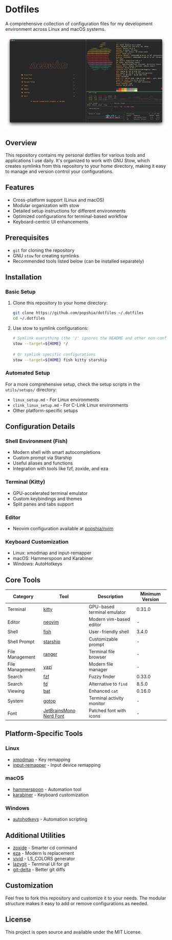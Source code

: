 # Dotfiles

A comprehensive collection of configuration files for my development environment across Linux and macOS systems.

![Screenshot](./screenshot.png)

## Overview

This repository contains my personal dotfiles for various tools and applications I use daily. It's organized to work with GNU Stow, which creates symlinks from this repository to your home directory, making it easy to manage and version control your configurations.

## Features

- Cross-platform support (Linux and macOS)
- Modular organization with stow
- Detailed setup instructions for different environments
- Optimized configurations for terminal-based workflow
- Keyboard-centric UI enhancements

## Prerequisites

- `git` for cloning the repository
- GNU `stow` for creating symlinks
- Recommended tools listed below (can be installed separately)

## Installation

### Basic Setup

1. Clone this repository to your home directory:
   ```bash
   git clone https://github.com/popshia/dotfiles ~/.dotfiles
   cd ~/.dotfiles
   ```

2. Use stow to symlink configurations:
   ```bash
   # Symlink everything (the '/' ignores the README and other non-config files)
   stow --target=${HOME} */

   # Or symlink specific configurations
   stow --target=${HOME} fish kitty starship
   ```

### Automated Setup

For a more comprehensive setup, check the setup scripts in the `utils/setups/` directory:
- `linux_setup.md` - For Linux environments
- `clink_linux_setup.md` - For C-Link Linux environments
- Other platform-specific setups

## Configuration Details

### Shell Environment (Fish)
- Modern shell with smart autocompletions
- Custom prompt via Starship
- Useful aliases and functions
- Integration with tools like fzf, zoxide, and eza

### Terminal (Kitty)
- GPU-accelerated terminal emulator
- Custom keybindings and themes
- Split panes and tabs support

### Editor
- Neovim configuration available at [popshia/nvim](https://github.com/popshia/nvim)

### Keyboard Customization
- Linux: xmodmap and input-remapper
- macOS: Hammerspoon and Karabiner
- Windows: AutoHotkeys

## Core Tools

| Category | Tool | Description | Minimum Version |
|----------|------|-------------|----------------|
| Terminal | [kitty](https://github.com/kovidgoyal/kitty) | GPU-based terminal emulator | 0.31.0 |
| Editor | [neovim](https://github.com/popshia/nvim) | Modern vim-based editor | - |
| Shell | [fish](https://github.com/fish-shell/fish-shell) | User-friendly shell | 3.4.0 |
| Shell Prompt | [starship](https://github.com/starship/starship) | Customizable prompt | - |
| File Management | [ranger](https://github.com/ranger/ranger) | Terminal file browser | - |
| File Management | [yazi](https://github.com/sxyazi/yazi) | Modern file manager | - |
| Search | [fzf](https://github.com/junegunn/fzf) | Fuzzy finder | 0.33.0 |
| Search | [fd](https://github.com/sharkdp/fd) | Alternative to `find` | 8.5.0 |
| Viewing | [bat](https://github.com/sharkdp/bat) | Enhanced `cat` | 0.16.0 |
| System | [gotop](https://github.com/xxxserxxx/gotop) | Terminal activity monitor | - |
| Font | [JetBrainsMono Nerd Font](https://github.com/ryanoasis/nerd-fonts) | Patched font with icons | - |

## Platform-Specific Tools

### Linux
- [xmodmap](https://wiki.archlinux.org/title/xmodmap) - Key remapping
- [input-remapper](https://github.com/sezanzeb/input-remapper) - Input device remapping

### macOS
- [hammerspoon](https://github.com/Hammerspoon/hammerspoon) - Automation tool
- [karabiner](https://github.com/pqrs-org/Karabiner-Elements) - Keyboard customization

### Windows
- [autohotkeys](https://www.autohotkey.com/) - Automation scripting

## Additional Utilities
- [zoxide](https://github.com/ajeetdsouza/zoxide) - Smarter cd command
- [eza](https://github.com/eza-community/eza) - Modern ls replacement
- [vivid](https://github.com/sharkdp/vivid) - LS_COLORS generator
- [lazygit](https://github.com/jesseduffield/lazygit) - Terminal UI for git
- [git-delta](https://github.com/dandavison/delta) - Better git diffs

## Customization

Feel free to fork this repository and customize it to your needs. The modular structure makes it easy to add or remove configurations as needed.

## License

This project is open source and available under the MIT License.
